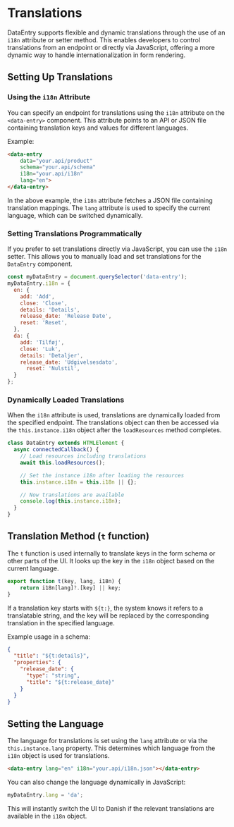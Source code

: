 
# Translations

DataEntry supports flexible and dynamic translations through the use of an `i18n` attribute or setter method. This enables developers to control translations from an endpoint or directly via JavaScript, offering a more dynamic way to handle internationalization in form rendering.

## Setting Up Translations

### Using the `i18n` Attribute

You can specify an endpoint for translations using the `i18n` attribute on the `<data-entry>` component. This attribute points to an API or JSON file containing translation keys and values for different languages.

Example:
```html
<data-entry
    data="your.api/product"
    schema="your.api/schema"
    i18n="your.api/i18n"
    lang="en">
</data-entry>
```

In the above example, the `i18n` attribute fetches a JSON file containing translation mappings. The `lang` attribute is used to specify the current language, which can be switched dynamically.

### Setting Translations Programmatically

If you prefer to set translations directly via JavaScript, you can use the `i18n` setter. This allows you to manually load and set translations for the `DataEntry` component.

```javascript
const myDataEntry = document.querySelector('data-entry');
myDataEntry.i18n = {
  en: {
    add: 'Add',
    close: 'Close',
    details: 'Details',
    release_date: 'Release Date',
    reset: 'Reset',
  },
  da: {
    add: 'Tilføj',
    close: 'Luk',
    details: 'Detaljer',
    release_date: 'Udgivelsesdato',
      reset: 'Nulstil',
  }
};
```

### Dynamically Loaded Translations

When the `i18n` attribute is used, translations are dynamically loaded from the specified endpoint. The translations object can then be accessed via the `this.instance.i18n` object after the `loadResources` method completes.

```javascript
class DataEntry extends HTMLElement {
  async connectedCallback() {
    // Load resources including translations
    await this.loadResources();

    // Set the instance i18n after loading the resources
    this.instance.i18n = this.i18n || {};

    // Now translations are available
    console.log(this.instance.i18n);
  }
}
```

## Translation Method (`t` function)

The `t` function is used internally to translate keys in the form schema or other parts of the UI. It looks up the key in the `i18n` object based on the current language.

```javascript
export function t(key, lang, i18n) {
    return i18n[lang]?.[key] || key;
}
```

If a translation key starts with `${t:}`, the system knows it refers to a translatable string, and the key will be replaced by the corresponding translation in the specified language.

Example usage in a schema:
```json
{
  "title": "${t:details}",
  "properties": {
    "release_date": {
      "type": "string",
      "title": "${t:release_date}"
    }
  }
}
```

## Setting the Language

The language for translations is set using the `lang` attribute or via the `this.instance.lang` property. This determines which language from the `i18n` object is used for translations.

```html
<data-entry lang="en" i18n="your.api/i18n.json"></data-entry>
```

You can also change the language dynamically in JavaScript:

```javascript
myDataEntry.lang = 'da';
```

This will instantly switch the UI to Danish if the relevant translations are available in the `i18n` object.

